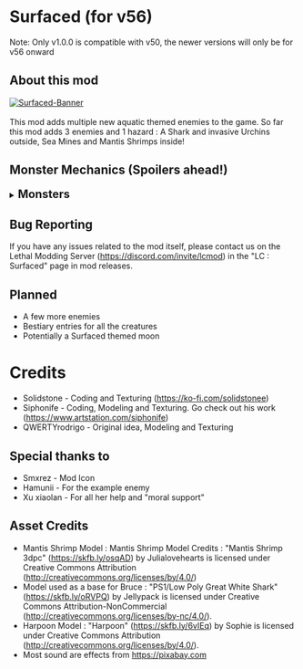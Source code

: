 # Surfaced (for v56)
Note: Only v1.0.0 is compatible with v50, the newer versions will only be for v56 onward
## About this mod
<a href="https://ibb.co/Lp4znqn"><img src="https://i.ibb.co/rynG4L4/Surfaced-Banner.png" alt="Surfaced-Banner" border="0"></a><br/><a target='_blank' href='https://dedupelist.com/'></a><br />
This mod adds multiple new aquatic themed enemies to the game. So far this mod adds 3 enemies and 1 hazard :
A Shark and invasive Urchins outside, Sea Mines and Mantis Shrimps inside!

## Monster Mechanics (Spoilers ahead!)
<details>
  <summary><strong style="font-size: 1.4em;">Monsters</strong></summary>

- Bruce The Flying Shark : Bruce is a docile outside enemy that likes to spawn during the midday. He only attacks players who are injured near him. The more a player is injured, the further away Bruce will be able to smell them. Only one can spawn at once.

- Mantis Shrimps : Don't let their small size fool you; these little guys pack a punch! Docile, these inside creatures roam around the facility until a player walks too close. Once a player gets too close, they stop moving and warn the player, and if the player persists in their approach... the player becomes history. They spawn in small groups.

- Sea mines : Nobody knows how they float or how they got there, but all that we know is that the Sea Mines are a new inside hazard. Much like landmines, they explode on touch. However, Sea Mines cannot be jumped over, but can be crouched under. Listen closely to their ghostly beeps, for these pieces of ancient technology cannot be hacked via the terminal or located on the map.

- Urchins : It only takes one to ruin your day. These outside spiky balls damage the player on touch and multiply during the day. Urchins grow over time until they mitosis (split) into two smaller urchins that continue the cycle. They like to spawn at the start of the day in small numbers and then balloon in quantity by the end of the day. However, you can combat this invasive threat with a trusty dose of violence! Give it a whack and eliminate them before it's too late.
</details>

## Bug Reporting
If you have any issues related to the mod itself, please contact us on the Lethal Modding Server (https://discord.com/invite/lcmod) in the "LC : Surfaced" page in mod releases.

## Planned
- A few more enemies
- Bestiary entries for all the creatures
- Potentially a Surfaced themed moon

# Credits 
- Solidstone - Coding and Texturing (https://ko-fi.com/solidstonee)
- Siphonife - Coding, Modeling and Texturing. Go check out his work (https://www.artstation.com/siphonife)
- QWERTYrodrigo - Original idea, Modeling and Texturing

## Special thanks to
- Smxrez - Mod Icon
- Hamunii - For the example enemy
- Xu xiaolan - For all her help and "moral support"

## Asset Credits
- Mantis Shrimp Model : Mantis Shrimp Model Credits : "Mantis Shrimp 3dpc" (https://skfb.ly/osqAD) by Julialovehearts is licensed under Creative Commons Attribution (http://creativecommons.org/licenses/by/4.0/)
- Model used as a base for Bruce : "PS1/Low Poly Great White Shark" (https://skfb.ly/oRVPQ) by Jellypack is licensed under Creative Commons Attribution-NonCommercial (http://creativecommons.org/licenses/by-nc/4.0/).
- Harpoon Model : "Harpoon" (https://skfb.ly/6vIEq) by Sophie is licensed under Creative Commons Attribution (http://creativecommons.org/licenses/by/4.0/).
- Most sound are effects from https://pixabay.com
